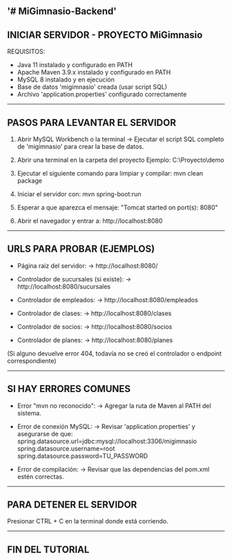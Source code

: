 '# MiGimnasio-Backend' 
----------------------------------------
INICIAR SERVIDOR - PROYECTO MiGimnasio
----------------------------------------

REQUISITOS:
- Java 11 instalado y configurado en PATH
- Apache Maven 3.9.x instalado y configurado en PATH
- MySQL 8 instalado y en ejecución
- Base de datos 'migimnasio' creada (usar script SQL)
- Archivo 'application.properties' configurado correctamente

----------------------------------------
PASOS PARA LEVANTAR EL SERVIDOR
----------------------------------------

1. Abrir MySQL Workbench o la terminal
   -> Ejecutar el script SQL completo de 'migimnasio' para crear la base de datos.

2. Abrir una terminal en la carpeta del proyecto
   Ejemplo:
   C:\Proyecto\demo

3. Ejecutar el siguiente comando para limpiar y compilar:
   mvn clean package

4. Iniciar el servidor con:
   mvn spring-boot:run

5. Esperar a que aparezca el mensaje:
   "Tomcat started on port(s): 8080"

6. Abrir el navegador y entrar a:
   http://localhost:8080

----------------------------------------
URLS PARA PROBAR (EJEMPLOS)
----------------------------------------
* Página raíz del servidor:
  → http://localhost:8080/

* Controlador de sucursales (si existe):
  → http://localhost:8080/sucursales

* Controlador de empleados:
  → http://localhost:8080/empleados

* Controlador de clases:
  → http://localhost:8080/clases

* Controlador de socios:
  → http://localhost:8080/socios

* Controlador de planes:
  → http://localhost:8080/planes

(Si alguno devuelve error 404, todavía no se creó el controlador o endpoint correspondiente)

----------------------------------------
SI HAY ERRORES COMUNES
----------------------------------------
- Error "mvn no reconocido":
  -> Agregar la ruta de Maven al PATH del sistema.

- Error de conexión MySQL:
  -> Revisar 'application.properties' y asegurarse de que:
     spring.datasource.url=jdbc:mysql://localhost:3306/migimnasio
     spring.datasource.username=root
     spring.datasource.password=TU_PASSWORD

- Error de compilación:
  -> Revisar que las dependencias del pom.xml estén correctas.

----------------------------------------
PARA DETENER EL SERVIDOR
----------------------------------------
Presionar CTRL + C en la terminal donde está corriendo.

----------------------------------------
FIN DEL TUTORIAL
----------------------------------------
